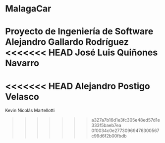 ﻿# MalagaCar
Proyecto de Ingeniería de Software
Alejandro Gallardo Rodríguez
<<<<<<< HEAD
**José Luis Quiñones Navarro**
=======
<<<<<<< HEAD
Alejandro Postigo Velasco
=======
Kevin Nicolás Martellotti
>>>>>>> a327a7b16d1e3fc305e48ed57d1e333f5baeb7ea
>>>>>>> 0f0034c0e27730969476300567c99d6f2b00fbdb
